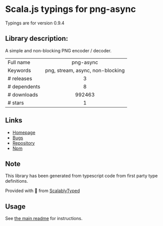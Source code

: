 
# Scala.js typings for png-async

Typings are for version 0.9.4

## Library description:
A simple and non-blocking PNG encoder / decoder.

|                    |                 |
| ------------------ | :-------------: |
| Full name          | png-async |
| Keywords           | png, stream, async, non-blocking |
| # releases         | 3 |
| # dependents       | 8 |
| # downloads        | 992463 |
| # stars            | 1 |

## Links
- [Homepage](https://github.com/kanreisa/node-png-async)
- [Bugs](https://github.com/kanreisa/node-png-async/issues)
- [Repository](https://github.com/kanreisa/node-png-async)
- [Npm](https://www.npmjs.com/package/png-async)
    


## Note
This library has been generated from typescript code from first party type definitions.

Provided with :purple_heart: from [ScalablyTyped](https://github.com/oyvindberg/ScalablyTyped)

## Usage
See [the main readme](../../readme.md) for instructions.


